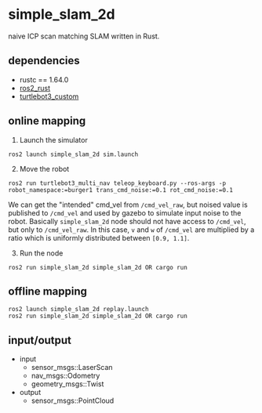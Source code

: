 # simple_slam_2d

naive ICP scan matching SLAM written in Rust.

## dependencies

- rustc == 1.64.0
- [ros2_rust](https://github.com/ros2-rust/ros2_rust)
- [turtlebot3_custom](https://github.com/soblin/turtlebot3_nav)

## online mapping

1. Launch the simulator

```
ros2 launch simple_slam_2d sim.launch
```

2. Move the robot

```
ros2 run turtlebot3_multi_nav teleop_keyboard.py --ros-args -p robot_namespace:=burger1 trans_cmd_noise:=0.1 rot_cmd_noise:=0.1
```

We can get the "intended" cmd_vel from `/cmd_vel_raw`, but noised value is published to `/cmd_vel` and used by gazebo to simulate input noise to the robot.
Basically `simple_slam_2d` node should not have access to `/cmd_vel`, but only to `/cmd_vel_raw`. In this case, `v` and `w` of `/cmd_vel` are multiplied by a ratio which is uniformly distributed between `[0.9, 1.1]`.

3. Run the node

```
ros2 run simple_slam_2d simple_slam_2d OR cargo run
```

## offline mapping

```
ros2 launch simple_slam_2d replay.launch
ros2 run simple_slam_2d simple_slam_2d OR cargo run

```

## input/output

- input
  - sensor_msgs::LaserScan
  - nav_msgs::Odometry
  - geometry_msgs::Twist
- output
  - sensor_msgs::PointCloud
